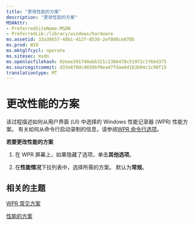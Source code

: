 ```yaml
---
title: "更改性能的方案"
description: "更改性能的方案"
MSHAttr:
- PreferredSiteName:MSDN
- PreferredLib:/library/windows/hardware
ms.assetid: 33a38657-48b1-412f-8530-2ef0d8ce878b
ms.prod: W10
ms.mktglfcycl: operate
ms.sitesec: msdn
ms.openlocfilehash: 02eee391f40abb321c2386478c51972c1f66d375
ms.sourcegitcommit: d33e870dc4850bf0ea47fdae0d163b04c1c90f15
translationtype: MT
---
```

# <a name="change-the-performance-scenario"></a>更改性能的方案


该过程描述如何从用户界面 (UI) 中选择的 Windows 性能记录器 (WPR) 性能方案。 有关如何从命令行启动录制的信息，请参阅[WPR 命令行选项](wpr-command-line-options.md)。

**若要更改性能的方案**

1.  在 WPR 屏幕上，如果隐藏了选项，单击**其他选项**。

2.  在**性能情况**下拉列表中，选择所需的方案。 默认为**常规**。

## <a name="related-topics"></a>相关的主题


[WPR 常见方案](windows-performance-recorder-common-scenarios.md)

[性能的方案](performance-scenarios.md)

 

 







